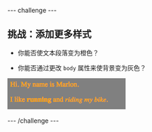 --- challenge ---
## 挑战：添加更多样式

+ 你能否使文本段落变为橙色？

+ 你能否通过更改 `body` 属性来使背景变为灰色？

![screenshot](images/birthday-more-style.png)

--- /challenge ---

